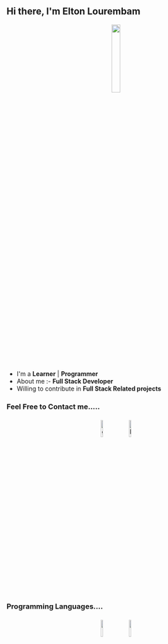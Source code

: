 ## Hi there, I'm Elton Lourembam

<p align="center">
<img width="20%" src="https://img.icons8.com/ios-filled/96/000000/programming.png"/>
</p>


- I'm a **Learner** | **Programmer** 
- About me :- **Full Stack Developer**
- Willing to contribute in **Full Stack Related projects**


### Feel Free to Contact me.....

<p align="center">
	<a href="https://github.com/BraveAnarchist"><img alt="github" width="10%" style="padding:5px" src="https://img.icons8.com/clouds/100/000000/github.png"/></a>
	<a href="https://www.linkedin.com/in/elton-lourembam/"><img alt="linkedin" width="10%" style="padding:5px" src="https://img.icons8.com/clouds/100/000000/linkedin.png"/></a>
</p>

### Programming Languages....

<p align="center">
	<img width="10%" style="padding:5px" src="https://img.icons8.com/color/144/000000/java-coffee-cup-logo.png"/>
	<img width="10%" style="padding:5px" src="https://img.icons8.com/color/144/000000/javascript.png"/>
</p>
